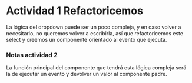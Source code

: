 # Actividad 1 Refactoricemos


La lógica del dropdown puede ser un poco compleja, y en caso volver a necesitarlo, no queremos volver a escribirla, así que refactoricemos este select y creemos un componente orientado al evento que ejecuta.



### Notas actividad 2
La función principal del componente que tendrá esta lógica compleja será la de ejecutar un evento y devolver un valor al componente padre.

